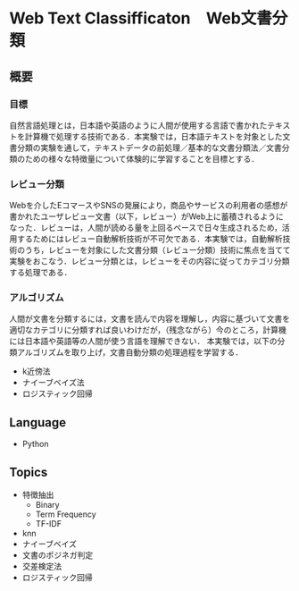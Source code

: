 # Web Text Classifficaton　Web文書分類　


## 概要
### 目標
自然言語処理とは，日本語や英語のように人間が使用する言語で書かれたテキストを計算機で処理する技術である．本実験では，日本語テキストを対象とした文書分類の実験を通して，テキストデータの前処理／基本的な文書分類法／文書分類のための様々な特徴量について体験的に学習することを目標とする．

### レビュー分類

Webを介したEコマースやSNSの発展により，商品やサービスの利用者の感想が書かれたユーザレビュー文書（以下，レビュー）がWeb上に蓄積されるようになった．レビューは，人間が読める量を上回るペースで日々生成されるため，活用するためにはレビュー自動解析技術が不可欠である．本実験では，自動解析技術のうち，レビューを対象にした文書分類（レビュー分類）技術に焦点を当てて実験をおこなう．レビュー分類とは，レビューをその内容に従ってカテゴリ分類する処理である．

### アルゴリズム

人間が文書を分類するには，文書を読んで内容を理解し，内容に基づいて文書を適切なカテゴリに分類すれば良いわけだが，（残念ながら）今のところ，計算機には日本語や英語等の人間が使う言語を理解できない． 本実験では，以下の分類アルゴリズムを取り上げ，文書自動分類の処理過程を学習する．

- k近傍法
- ナイーブベイズ法
- ロジスティック回帰

## Language
- Python

## Topics

- 特徴抽出
  - Binary
  - Term Frequency
  - TF-IDF
- knn
- ナイーブベイズ
- 文書のポジネガ判定
- 交差検定法
- ロジスティック回帰



